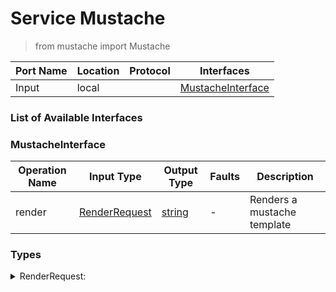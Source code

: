 # Service Mustache

> from mustache import Mustache

| Port Name | Location | Protocol | Interfaces |
| --- | --- | --- | --- |
| Input | local | | <a href='#MustacheInterface'>MustacheInterface</a> |

### List of Available Interfaces

### MustacheInterface

| Operation Name | Input Type | Output Type | Faults | Description |
| --- | --- | --- | --- | --- |
| render | <a href="#RenderRequest">RenderRequest</a> | <a href='#string'>string</a> | - |  Renders a mustache template |


### Types

<details>
<summary><span id="RenderRequest">RenderRequest: 
</span>
</summary>

##### Type Declaration
<pre>
void &#123;
&nbsp;&nbsp;template[1,1]: string // 
&nbsp;&nbsp;data[1,1]: undefined // < The mustache template
&nbsp;&nbsp;dir[0,1]: string // < The data for the template
&nbsp;&nbsp;recursionLimit[0,1]: int // < The directory in which to look for other templates (for partials)
&nbsp;&nbsp;partialsRecursionLimit[0,1]: int // < Maximum limit for recursive calls in partials. Default is 100
&#125;
|void &#123;
&nbsp;&nbsp;template[1,1]: string // 
&nbsp;&nbsp;data[1,1]: undefined // < The mustache template
&nbsp;&nbsp;recursionLimit[0,1]: int // 
&nbsp;&nbsp;partials[0,1]: void &#123;
&nbsp;&nbsp;&nbsp;&nbsp;template[1,1]: string // 
&nbsp;&nbsp;&nbsp;&nbsp;name[1,1]: string // < List of other templates to be used
&nbsp;&nbsp;&#125; // < The data for the template
&nbsp;&nbsp;partialsRecursionLimit[0,1]: int // < Maximum limit for recursive calls in partials
&#125;

</pre>
</details>
